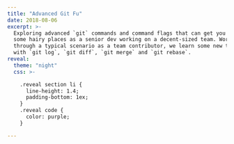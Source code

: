 ```yaml
---
title: "Advanced Git Fu"
date: 2018-08-06
excerpt: >-
  Exploring advanced `git` commands and command flags that can get you out of
  some hairy places as a senior dev working on a decent-sized team. Working
  through a typical scenario as a team contributor, we learn some new tricks
  with `git log`, `git diff`, `git merge` and `git rebase`.
reveal:
  theme: "night"
  css: >-

    .reveal section li {
      line-height: 1.4;
      padding-bottom: 1ex;
    }
    .reveal code {
      color: purple;
    }

---
```

<script type="text/template">

# Advanced Git Fu
## The Learning Continues

----

{% include aside.img.html
  src="https://gravatar.com/avatar/ece1d171f07e8c58d191a938e249d885?s=700"
%}

## Who is this guy?

### David Rogers AKA _"AL the X"_

- [`linkedin.com/in/althex`](https://linkedin.com/in/althex)
- [`github.com/al-the-x`](https://github.com/al-the-x)
- [`twitter.com/al_the_x`](https://twitter.com/al_the_x)

----

### Tell 'em what you're gonna tell 'em.

1. A quick review of the commands we're all familiar with.
2. An example of how to use them (perhaps differently) day-to-day on a large project.
3. A scenario where something goes kinda bad and we fix it.
4. What happens to _other_ contributors _after_ we fix it.
5. How we could have prevented that mess in the first place.

----

## This is an _interactive_ session...

### Please interrupt. Please ask questions.

#### Save Q's about what preso tools I'm using until after...

----

{% include aside.img.html pull="right"
  src="stack-overflow-frequent-git-questions.png"
%}

### Caveat: `git` is a _command line tool_

- Slick GUIs make the most common tasks easier
  _but hide advanced bits_
- Most devs don't try learning a thing
  _until they need to know it_
- The instruction manual is hard to use, harder to search

----

### A moment about that manual...

- Check the `man` pages, Luke!
  - `git help <command>`
  - `git <command> --help`
  - `q` to "quit", `?` for help
- Quick refresher: `git <command> -h`
- Not _everything_ is in the `man` pages, though... :(
- You can't ask a `man` page a question...<br>
  ...but see https://git-scm.com/docs/ instead!

----

# Chapter 1:
## In which some familiar commands learn some new tricks...

----

{% include aside.asciicast.html
    src="git-status-add-commit.cast"
%}

### Boring everyday usage...

- `git status` -- what has changed since I last committed changes?
- `git add <path>` -- stage changes ready for commit
- `git commit` -- record staged changes

----

{% include aside.asciicast.html
    src="git-status-add-patch.cast"
%}

### Command flag awesomeness!

- `git status --short` -- less boilerplate, more signal, less noise
- `git add --patch` -- stage one "hunk" at a time interactively <br>
  try `e`(dit) mode!
- `git config --global core.editor <not-vim>`

----

{% include aside.asciicast.html
  src="git-patch-happy.cast"
  pull="right"
%}

### Get your `--patch` on!

- `git add --patch` -- add hunks to the stage
- `git checkout --patch` -- discard hunks
- `git reset --patch` -- remove hunks from the stage
- `git stash --patch` -- _stash_ selected hunks

----

{% include aside.asciicast.html
  src="git-aliases.cast"
%}

### Make your own `git` commands!

```sh
git config --set alias.<alias-name> '<alias-value>'
```

```sh
$> git config alias.st 'status --short'

$> git config alias.aliases \
  '!git config --get-regexp "alias"'

$> git config alias.branches \
  '!git for-each-ref refs/heads \
      --format="%(refname:short)"'
```

More examples: <br> https://github.com/al-the-x/dotfiles/

----

## Funny `git log` tricks!

### Who needs a GUI anyway?

----

{% include aside.asciicast.html
  src="git-log-output.cast"
  pull="left"
%}

- Display commits as a tree with <br>
  - `--oneline` -- single line output
  - `--graph` -- dots and lines
  - `--decorate` -- branch and tag names
- Include `--all` references to _taste the rainbow!_
- Quick peek at what changed in each commit with `--stat`

----

# Chapter 2

## In which we royally screw something up...

----

{% include aside.asciicast.html
  src="git-scenario-1-setup.cast"
%}

### Real-world Scenario

- I'm working on a new feature for our product.
- I created a feature branch based on `master`
- I pushed my branch to GitHub and [opened a Pull Request (PR)](https://guides.github.com/introduction/flow)
- I can't automatically merge the PR because of _merge conflicts!_

----

### Do The Most Obvious Thing.

![Advice on resolving conflicts as displayed on the GitHub Pull Request](https://help.github.com/assets/images/help/pull_requests/merge_conflict_error_on_github.png)

> I should back-merge `master` into my branch! <br> GitHub even told me so!

----

{% include aside.asciicast.html
  src="git-pull-conflict.cast"
%}

### How do I do that?

Unfortunately, `git pull origin master` into my branch generates a confusing "update on delete" conflict...

Abort! Abort!

----

{% include aside.asciicast.html
  src="git-log-left.cast"
%}

### What did _they_ do?

Check the commits in `master` that I'm missing in my branch:

- `HEAD` is short-hand for "wherever you are now"
- `--oneline` shortens the commit hash and message to _one line_
- `--stat` shows a "diffstat" of each commit

----

{% include aside.asciicast.html
  pull="right"
  src="git-log-right.cast"
%}

### What did _I_ do?

Check the commits from _my branch_ missing from `origin/master` for comparison:

- `HEAD..origin/master`
- `origin/master..HEAD`

There's my file getting _deleted!_

----

### Aside: What's with the dots?

`branch-A..branch-B` -- commits in `branch-A` that are **NOT** in `branch-B`

- shorthand version of `branch-B ^branch-A` (because shell escaping)
- omitting a branch implies `HEAD` so `branch-A..` _equals_ `branch-A..HEAD`
- `--reverse` shows the _commits_ in chronological order

#### Not to be confused with!

`branch-A...branch-B` -- commits in _either_ `branch-A` _or_ `branch-B`
  that <br>  _are not shared_... Very confusing without `--graph --left-right`, TBH.

----

## Back to the hunt!

----

{% include aside.asciicast.html
  src="git-log-filename.cast"
%}

### How can I find _that_ change?

I can use filter `git log` by filename to see changes to _that file._

- use `--full-diff` to see _other files changed_
- use `-<N> --skip <M>` to zoom in on one
- use `--patch` to see the diff for each commit

----

{% include aside.img.html
  src="https://imgs.xkcd.com/comics/regular_expressions.png"
  pull="right"
%}

#### So what if that didn't work?

I can _search_ for changes with... <br> _Regular Expressions!_

- use `-G <some-pattern>` to search for _code changes_ by pattern
- use `--full-diff` to show _all changes_ in each matched commit
- use `--patch-with-stat` to show the diff _and_ diffstat

----

{% include aside.asciicast.html
  src="git-log-pattern.cast"
%}

### By the power of _Regular Expressions!_

I discover that my missing file was _renamed across two commits!_

1. `path/to/file.ext` was _deleted_
2. `some/other/path/to/file.ext` was _added_

But they don't look completely the same, either...

----

### The power of `git diff`...

`git diff` can compare _any two objects_ you can name: files, paths, commits.
It can even compare files that aren't in source control.

- `<commit>` can be described by its short or long hash
- `<commit>^` describes the _parent_ of `<commit>`
- `<commit>~<N>` describes `<N>` commits _prior to_ `<commit>`
- `<commit>:<path>` describes the state of `<path>` _at_ `<commit>`

----
<!-- .slide: style="font-size: 90%" -->

{% include aside.asciicast.html
  src="git-diff-paths.cast"
%}

### How do I compare two files _across time?_

- `some/other/path/to/file.ext` was added in commit `abcdef123`
- `path/to/file.ext` was _deleted_ in the _previous_ commit: `abcdef123^`
- `abcdef123~2:path/to/file.ext` describes it _before the delete_
- use `-b` to ignore whitespace changes

Now we know how to integrate the changes in `master` into our branch!

----

# Chapter 3

## In which we try to fix this unholy mess...

----

## How do I _fix_ this?

1. Make _our branch_ look like `master` _before_ merging with a rename.
2. Use a different _merge strategy_... and a little rebasing.
3. Update the upstream branch in the remote... forcibly.

----

{% include aside.asciicast.html
  src="git-mv-merge.cast"
  pull="right"
%}

### The Imitation Game

- use `git mv` to relocate our file to match the location in `master`
- use `git commit` to add the relocation to our branch
- use `git merge -s resolve` to try a _different_ "merge strategy"

Check the results, though... Let's try something different.

----

{% include aside.asciicast.html
  src="git-rebase-interactive.cast"
%}

#### The case for `git rebase`...

- `git rebase --interactive` edits a list of "todos" for each commit
- rearrange the commits so the "rename only" commit is first (bottom)
- bonus: `git rebase` also accepts `--strategy` (`-s`)

Well, sometimes you have to deal with conflicts in life.

----

{% include aside.img.html
  src="http://meldmerge.org/images/meld-merge-full.png"
%}

#### `git mergetool` to the rescue!

- The default is `vimdiff` of course... Gotcha again!
- Use one of the GUIs with `--tool`; `--tool-help` lists available
  - OSX: `opendiff` via XCode
  - Linux: [`meld`](http://meldmerge.org/), `vimdiff3`!!
  - Win: [`codecompare` ($$)](https://www.devart.com/codecompare/), ...

----

# Chapter 4

## In which _everyone else_ is royally screwed and we help them fix it...

----

{% include aside.asciicast.html
  src="git-branch-diverged.cast"
%}

### What could go wrong?

- `git` tracks commits by hash _only_: different hash, different commit
- `git rebase` alters the hash of _every downstream commit_.
- `git pull` generates a big mess... even `--rebase` can't help us!

Remember: `git reset --merge` or `git rebase --abort`

----

### Time for my _FINAL FORM!!_

- `git rebase <upstream> <branch>`
  - finds where `<upstream>` and `<branch>` diverged
  - reapplies commits missing from `<upstream>` _as_ `<branch>`
  - great for "catching up" a topic branch!
- `git rebase --onto <base> <upstream> <branch>`
  - checks out `<base>`
  - re-applies `<branch>` _back to but not including_ `<upstream>`
  - perfect for resolving "branches diverged" problems!

----

### Yeah, but... Example?

{% include aside.asciicast.html
  src="git-rebase-onto.cast"
%}

- we want to apply our work `--onto origin/branch-A`
- we can use `git log` to find the range of commits to include
- we apply those commits (using shorthand) via `git rebase`
- we have to `push --force` our branch once it looks right

----

# Chapter 5

## In which we discuss how we could have avoided this all in the first place...

----

### 1. Make _ATOMIC_ commits.

- Don't rename a file AND refactor in the same commit.
- _Definitely_ don't rename a file or folder and commit the deletion and the
  addition across 2 or more commits.
- Make _minimal_ changes to a file that you move or rename.

----

### 2. Don't `merge` unless fast-forwarding.

- Remember: `git pull` is `git fetch && git merge` (unless you set `pull.rebase true`).
- Set `merge.ff only` to ensure that `git pull` only works for fast-forward (clean) merges.
- Only `pull` your _shared_ branches: `master`, `develop`, `production`

----

### 3. Don't share feature branches, if possible.

- Relying on another branch makes `rebase` scary and harder than it has to be.
- Consider separate "topic" branches that can merge into mainline cleanly.
- Talk to me if this sounds really hard for your team.

----

### 4. Communicate!

- When _considering_ refactoring, renaming, or generally rennovating, tell your
  team about it _in advance_. Ask for anyone who might also touch that code.
- Keep the refactor small and _atomic_, separate from functionality changes.

----

### Tell 'em what ya told 'em.

- `git log` is more useful than you can imagine
- `git rebase` is your friend
- keep refactors _atomic_
- `vim` is not a trap

----


</script>
